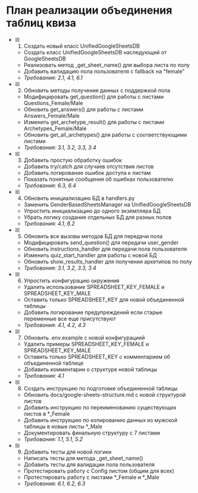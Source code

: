 # План реализации объединения таблиц квиза

- [x] 1. Создать новый класс UnifiedGoogleSheetsDB
  - Создать класс UnifiedGoogleSheetsDB наследующий от GoogleSheetsDB
  - Реализовать метод _get_sheet_name() для выбора листа по полу
  - Добавить валидацию пола пользователя с fallback на "female"
  - _Требования: 2.1, 4.1, 6.1_

- [x] 2. Обновить методы получения данных с поддержкой пола
  - Модифицировать get_question() для работы с листами Questions_Female/Male
  - Обновить get_answers() для работы с листами Answers_Female/Male
  - Изменить get_archetype_result() для работы с листами Archetypes_Female/Male
  - Обновить get_all_archetypes() для работы с соответствующими листами
  - _Требования: 3.1, 3.2, 3.3, 3.4_

- [x] 3. Добавить простую обработку ошибок
  - Добавить try/catch для случаев отсутствия листов
  - Добавить логирование ошибок доступа к листам
  - Показать понятные сообщения об ошибках пользователю
  - _Требования: 6.3, 6.4_

- [x] 4. Обновить инициализацию БД в handlers.py
  - Заменить GenderBasedSheetsManager на UnifiedGoogleSheetsDB
  - Упростить инициализацию до одного экземпляра БД
  - Убрать логику создания отдельных БД для разных полов
  - _Требования: 4.1, 6.2_

- [x] 5. Обновить все вызовы методов БД для передачи пола
  - Модифицировать send_question() для передачи user_gender
  - Обновить instructions_handler для передачи пола пользователя
  - Изменить quiz_start_handler для работы с новой БД
  - Обновить show_results_handler для получения архетипов по полу
  - _Требования: 3.1, 3.2, 3.3, 3.4_

- [x] 6. Упростить конфигурацию окружения
  - Удалить использование SPREADSHEET_KEY_FEMALE и SPREADSHEET_KEY_MALE
  - Оставить только SPREADSHEET_KEY для новой объединенной таблицы
  - Добавить логирование предупреждений если старые переменные все еще присутствуют
  - _Требования: 4.1, 4.2, 4.3_

- [x] 7. Обновить .env.example с новой конфигурацией
  - Удалить примеры SPREADSHEET_KEY_FEMALE и SPREADSHEET_KEY_MALE
  - Оставить только SPREADSHEET_KEY с комментарием об объединенной таблице
  - Добавить комментарии о структуре новой таблицы
  - _Требования: 4.1_

- [x] 8. Создать инструкцию по подготовке объединенной таблицы
  - Обновить docs/google-sheets-structure.md с новой структурой листов
  - Добавить инструкцию по переименованию существующих листов в *_Female
  - Добавить инструкцию по копированию данных из мужской таблицы в новые листы *_Male
  - Документировать финальную структуру с 7 листами
  - _Требования: 1.1, 5.1, 5.2_

- [x] 9. Добавить тесты для новой логики
  - Написать тесты для метода _get_sheet_name()
  - Добавить тесты для валидации пола пользователя
  - Протестировать работу с Config листом (общим для всех)
  - Протестировать работу с листами *_Female и *_Male
  - _Требования: 6.1, 6.2, 6.3_